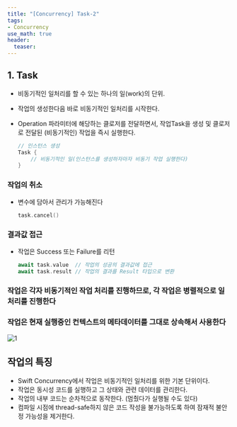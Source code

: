 ```yaml
---
title: "[Concurrency] Task-2"
tags: 
- Concurrency
use_math: true
header: 
  teaser: 
---
```


## 1. Task

- 비동기적인 일처리를 할 수 있는 하나의 일(work)의 단위.
- 작업의 생성한다음 바로 비동기적인 일처리를 시작한다.
- Operation 파라미터에 해당하는 클로저를 전달하면서, 작업Task을 생성 및 클로저로 전달된 (비동기적인) 작업을 즉시 실행한다.

  ```swift
  // 인스턴스 생성
  Task {
      // 비동기적인 일(인스턴스를 생성하자마자 비동기 작업 실행한다)
  }
  ```

### 작업의 취소

- 변수에 담아서 관리가 가능해진다

  ```swift
  task.cancel()
  ```

### 결과값 접근

- 작업은 Success 또는 Failure를 리턴

  ```swift
  await task.value  // 작업의 성공의 결과값에 접근
  await task.result // 작업의 결과를 Result 타입으로 변환
  ```

### 작업은 각자 비동기적인 작업 처리를 진행하므로, 각 작업은 병렬적으로 일처리를 진행한다

### 작업은 현재 실행중인 컨텍스트의 메타데이터를 그대로 상속해서 사용한다

![1](https://github.com/user-attachments/assets/11cfe2a5-e090-4725-82e4-48e6d9ccc7e2)



## 작업의 특징

- Swift Concurrency에서 작업은 비동기적인 일처리를 위한 기본 단위이다.
- 작업은 동시성 코드를 실행하고 그 상태와 관련 데이터를 관리한다.
- 작업의 내부 코드는 순차적으로 동작한다. (멈췄다가 실행될 수도 있다)
- 컴파일 시점에 thread-safe하지 않은 코드 작성을 불가능하도록 하여 잠재적 불안정 가능성을 제거한다.
